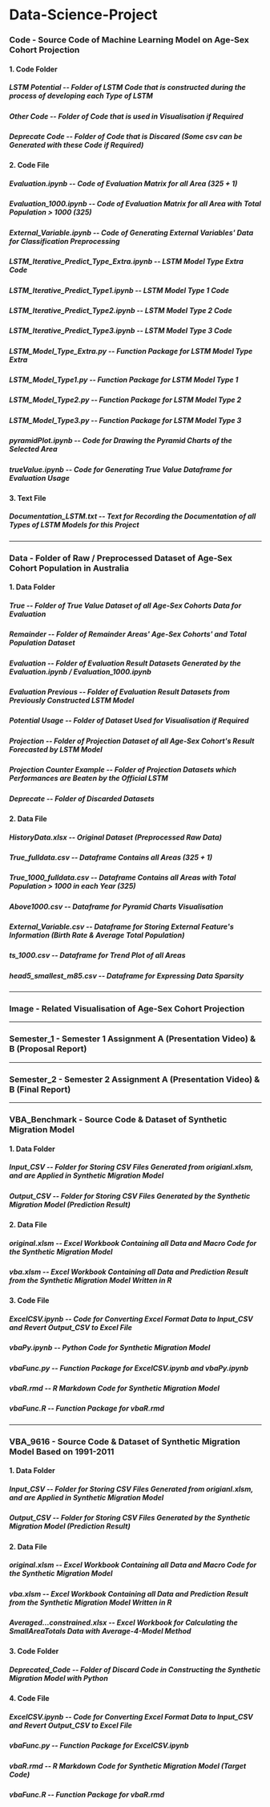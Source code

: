 # Data-Science-Project

### Code - Source Code of Machine Learning Model on Age-Sex Cohort Projection

#### 1. Code Folder
##### LSTM Potential -- Folder of LSTM Code that is constructed during the process of developing each Type of LSTM
##### Other Code -- Folder of Code that is used in Visualisation if Required
##### Deprecate Code -- Folder of Code that is Discared (Some csv can be Generated with these Code if Required)

#### 2. Code File
##### Evaluation.ipynb -- Code of Evaluation Matrix for all Area (325 + 1)
##### Evaluation_1000.ipynb -- Code of Evaluation Matrix for all Area with Total Population > 1000 (325)
##### External_Variable.ipynb -- Code of Generating External Variables' Data for Classification Preprocessing
##### LSTM_Iterative_Predict_Type_Extra.ipynb -- LSTM Model Type Extra Code
##### LSTM_Iterative_Predict_Type1.ipynb -- LSTM Model Type 1 Code
##### LSTM_Iterative_Predict_Type2.ipynb -- LSTM Model Type 2 Code
##### LSTM_Iterative_Predict_Type3.ipynb -- LSTM Model Type 3 Code
##### LSTM_Model_Type_Extra.py -- Function Package for LSTM Model Type Extra
##### LSTM_Model_Type1.py -- Function Package for LSTM Model Type 1
##### LSTM_Model_Type2.py -- Function Package for LSTM Model Type 2
##### LSTM_Model_Type3.py -- Function Package for LSTM Model Type 3
##### pyramidPlot.ipynb -- Code for Drawing the Pyramid Charts of the Selected Area
##### trueValue.ipynb -- Code for Generating True Value Dataframe for Evaluation Usage

#### 3. Text File
##### Documentation_LSTM.txt -- Text for Recording the Documentation of all Types of LSTM Models for this Project
-----------------------------------------------------------------------------------------------------------------

### Data - Folder of Raw / Preprocessed Dataset of Age-Sex Cohort Population in Australia

####  1. Data Folder
##### True -- Folder of True Value Dataset of all Age-Sex Cohorts Data for Evaluation
##### Remainder -- Folder of Remainder Areas' Age-Sex Cohorts' and Total Population Dataset
##### Evaluation -- Folder of Evaluation Result Datasets Generated by the Evaluation.ipynb / Evaluation_1000.ipynb
##### Evaluation Previous -- Folder of Evaluation Result Datasets from Previously Constructed LSTM Model
##### Potential Usage -- Folder of Dataset Used for Visualisation if Required
##### Projection -- Folder of Projection Dataset of all Age-Sex Cohort's Result Forecasted by LSTM Model
##### Projection Counter Example -- Folder of Projection Datasets which Performances are Beaten by the Official LSTM
##### Deprecate -- Folder of Discarded Datasets

####  2. Data File
##### HistoryData.xlsx -- Original Dataset (Preprocessed Raw Data)
##### True_fulldata.csv -- Dataframe Contains all Areas (325 + 1)
##### True_1000_fulldata.csv -- Dataframe Contains all Areas with Total Population > 1000 in each Year (325)
##### Above1000.csv -- Dataframe for Pyramid Charts Visualisation
##### External_Variable.csv -- Dataframe for Storing External Feature's Information (Birth Rate & Average Total Population)
##### ts_1000.csv -- Dataframe for Trend Plot of all Areas
##### head5_smallest_m85.csv -- Dataframe for Expressing Data Sparsity
-----------------------------------------------------------------------------------------------------------------

### Image - Related Visualisation of Age-Sex Cohort Projection
-----------------------------------------------------------------------------------------------------------------

### Semester_1 - Semester 1 Assignment A (Presentation Video) & B (Proposal Report)
-----------------------------------------------------------------------------------------------------------------

### Semester_2 - Semester 2 Assignment A (Presentation Video) & B (Final Report)
-----------------------------------------------------------------------------------------------------------------

### VBA_Benchmark - Source Code & Dataset of Synthetic Migration Model

#### 1. Data Folder
##### Input_CSV -- Folder for Storing CSV Files Generated from origianl.xlsm, and are Applied in Synthetic Migration Model
##### Output_CSV -- Folder for Storing CSV Files Generated by the Synthetic Migration Model (Prediction Result)

#### 2. Data File
##### original.xlsm -- Excel Workbook Containing all Data and Macro Code for the Synthetic Migration Model
##### vba.xlsm -- Excel Workbook Containing all Data and Prediction Result from the Synthetic Migration Model Written in R

#### 3. Code File
##### ExcelCSV.ipynb -- Code for Converting Excel Format Data to Input_CSV and Revert Output_CSV to Excel File
##### vbaPy.ipynb -- Python Code for Synthetic Migration Model
##### vbaFunc.py -- Function Package for ExcelCSV.ipynb and vbaPy.ipynb
##### vbaR.rmd -- R Markdown Code for Synthetic Migration Model
##### vbaFunc.R -- Function Package for vbaR.rmd
-----------------------------------------------------------------------------------------------------------------

### VBA_9616 - Source Code & Dataset of Synthetic Migration Model Based on 1991-2011
#### 1. Data Folder
##### Input_CSV -- Folder for Storing CSV Files Generated from origianl.xlsm, and are Applied in Synthetic Migration Model
##### Output_CSV -- Folder for Storing CSV Files Generated by the Synthetic Migration Model (Prediction Result)

#### 2. Data File
##### original.xlsm -- Excel Workbook Containing all Data and Macro Code for the Synthetic Migration Model
##### vba.xlsm -- Excel Workbook Containing all Data and Prediction Result from the Synthetic Migration Model Written in R
##### Averaged...constrained.xlsx -- Excel Workbook for Calculating the SmallAreaTotals Data with Average-4-Model Method

#### 3. Code Folder
##### Deprecated_Code -- Folder of Discard Code in Constructing the Synthetic Migration Model with Python 

#### 4. Code File
##### ExcelCSV.ipynb -- Code for Converting Excel Format Data to Input_CSV and Revert Output_CSV to Excel File
##### vbaFunc.py -- Function Package for ExcelCSV.ipynb
##### vbaR.rmd -- R Markdown Code for Synthetic Migration Model (Target Code)
##### vbaFunc.R -- Function Package for vbaR.rmd
